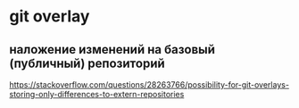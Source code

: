 # git overlay
## наложение изменений на базовый (публичный) репозиторий

https://stackoverflow.com/questions/28263766/possibility-for-git-overlays-storing-only-differences-to-extern-repositories

